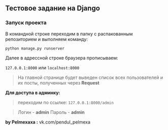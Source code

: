 
## Тестовое задание на Django

### Запуск проекта

В командной строке переходим в папку с распакованным репозиторием и выполняем команду:

``python manage.py runserver``


Далее в адрессной строке браузера прописываем:

``127.0.0.1:8000`` или ``localhost:8000``

> На главной странице будет выведен список всех пользователей и их посты, полученных через **Request**

**Для доступа в админку:**

> переходим по ссылке: ``127.0.0.1:8000/admin``

> Логин - **admin** Пароль - **admin**

**by Pelmexaxa :** vk.com/pendul_pelmexa

